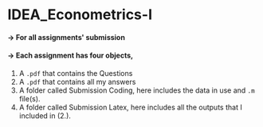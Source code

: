 # IDEA_Econometrics-I

#### -> For all assignments' submission

#### -> Each assignment has four objects,
1. A `.pdf` that contains the Questions
2. A `.pdf` that contains all my answers
3. A folder called Submission Coding, here includes the data in use and `.m` file(s).
4. A folder called Submission Latex, here includes all the outputs that I included in (2.).

